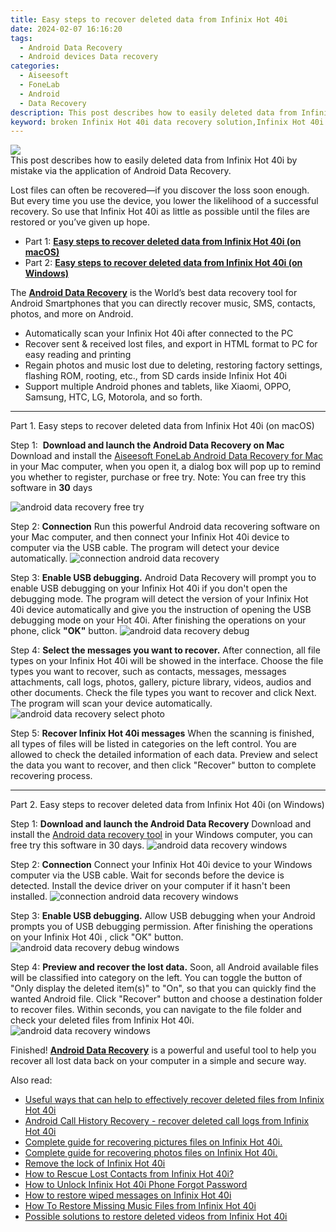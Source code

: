 ```yaml
---
title: Easy steps to recover deleted data from Infinix Hot 40i
date: 2024-02-07 16:16:20
tags: 
  - Android Data Recovery
  - Android devices Data recovery
categories: 
  - Aiseesoft
  - FoneLab
  - Android
  - Data Recovery
description: This post describes how to easily deleted data from Infinix Hot 40i by mistake via the application of Android Data Recovery.
keyword: broken Infinix Hot 40i data recovery solution,Infinix Hot 40i data recovery,Infinix Hot 40i data retrieval,Infinix Hot 40i files lost,restore deleted data on Infinix Hot 40i,Infinix Hot 40i files disappear,Infinix Hot 40i issues with data deleted,how can i find my deleted data Infinix Hot 40i,how to recover data on Infinix Hot 40i,my data deleted from Infinix Hot 40i how to undo data,Infinix Hot 40i deleted data,extract data from water damaged phone Infinix Hot 40i
---
```


<img src="https://img0mobiles.techidaily.com/images/best-assets/devices/infinix/infinix-hot-40i/1.jpg" class="atpl-imgstyle"  />

<div class="atpl-content atpl-for-fonelab-android recover-data">

<div class="atpl-post-description-part-1">
This post describes how to easily deleted data from Infinix Hot 40i by mistake via the application of Android Data Recovery.
</div>
<div class="atpl-post-device-model-description">

</div>




<div class="atpl-post-description-part-2">
<div class="tpl-content-sub-paragraph-normal">
  <p>
    Lost files can often be recovered—if you discover the loss soon enough. But every time you use the device, you lower the likelihood of a successful recovery. So use that Infinix Hot 40i as little as possible until the files are restored or you’ve given up hope.
  </p>
</div>
</div>


<ul>
  <li>Part 1: <strong><a href="#p1">Easy steps to recover deleted data from Infinix Hot 40i (on macOS)</a></strong></li>
  <li>Part 2: <strong><a href="#p2">Easy steps to recover deleted data from Infinix Hot 40i (on Windows)</a></strong></li>
</ul>


<div class="atpl-post-description-part-3">
<div class="tpl-content-sub-paragraph-normal">
  <p>
      The <a href="https://tools.techidaily.com/aiseesoft-android-data-recovery/" target="_blank" rel="noopener"><strong>Android Data Recovery</strong></a> is the World’s best data recovery tool for Android Smartphones that you can directly recover music, SMS, contacts, photos, and more on Android.
  </p>
  <ul class="tpl-content-sub-paragraph-ul-style">
    <li>Automatically scan your Infinix Hot 40i after connected to the PC</li>
    <li>Recover sent & received lost files, and export in HTML format to PC for easy reading and printing</li>
    <li>Regain photos and music lost due to deleting, restoring factory settings, flashing ROM, rooting, etc., from SD cards inside Infinix Hot 40i</li>
    <li>Support multiple Android phones and tablets, like Xiaomi, OPPO, Samsung, HTC, LG, Motorola, and so forth.</li>
  </ul>
</div>
</div>


<!-- Part 1 -->
<a id="p1" name="p1" ></a><hr>

<div>
  <span class="atpl-step-part-style">Part 1. Easy steps to recover deleted data from Infinix Hot 40i (on macOS)</span>
</div>  

<span class="atpl-stepstyle-a"><span>Step 1: </span></span> <strong>Download and launch the Android Data Recovery on Mac</strong>
Download and install the <a href="https://tools.techidaily.com/aiseesoft-android-data-recovery-for-mac/" target="_blank" rel="noopener">Aiseesoft FoneLab Android Data Recovery for Mac</a> in your Mac computer, when you open it, a dialog box will pop up to remind you whether to register, purchase or free try.
Note: You can free try this software in <strong>30</strong> days

<img src="https://tools.techidaily.com/images/apps/aiseesoft/android-data-recovery/mac-free-try.png" class="atpl-imgstyle" alt="android data recovery free try" />

<span class="atpl-stepstyle-a"><span>Step 2: </span></span> <strong>Connection</strong>
Run this powerful Android data recovering software on your Mac computer, and then connect your Infinix Hot 40i device to computer via the USB cable. The program will detect your device automatically.
<img src="https://tools.techidaily.com/images/apps/aiseesoft/android-data-recovery/mac-connection-interface.jpg" class="atpl-imgstyle" alt="connection android data recovery" />

<span class="atpl-stepstyle-a"><span>Step 3: </span></span> <strong>Enable USB debugging.</strong>
Android Data Recovery will prompt you to enable USB debugging on your Infinix Hot 40i  if you don't open the debugging mode. The program will detect the version of your Infinix Hot 40i device automatically and give you the instruction of opening the USB debugging mode on your Hot 40i. After finishing the operations on your phone, click <strong>"OK"</strong> button.
<img src="https://tools.techidaily.com/images/apps/aiseesoft/android-data-recovery/mac-android-usb-debug.jpg"  class="atpl-imgstyle" alt="android data recovery debug" />

<span class="atpl-stepstyle-a"><span>Step 4: </span></span> <strong>Select the messages you want to recover.</strong>
After connection, all file types on your Infinix Hot 40i will be showed in the interface. Choose the file types you want to recover, such as contacts, messages, messages attachments, call logs, photos, gallery, picture library, videos, audios and other documents. Check the file types you want to recover and click Next. The program will scan your device automatically.
<img src="https://tools.techidaily.com/images/apps/aiseesoft/android-data-recovery/mac-choose-type-photos.jpg" class="atpl-imgstyle" alt="android data recovery select photo" />

<span class="atpl-stepstyle-a"><span>Step 5: </span></span> <strong>Recover Infinix Hot 40i messages</strong>
When the scanning is finished, all types of files will be listed in categories on the left control. You are allowed to check the detailed information of each data. Preview and select the data you want to recover, and then click "Recover" button to complete recovering process.


<a id="p2" name="p2"></a><hr>

<!-- Part 2 -->
<div>
  <span class="atpl-step-part-style">Part 2. Easy steps to recover deleted data from Infinix Hot 40i (on Windows)</span>
</div>

<span class="atpl-stepstyle-a"><span>Step 1: </span></span> <strong>Download and launch the Android Data Recovery</strong>
Download and install the <a href="https://tools.techidaily.com/aiseesoft-android-data-recovery-for-win/" target="_blank" rel="noopener">Android data recovery tool</a> in your Windows computer, you can free try this software in 30 days.
<img src="https://tools.techidaily.com/images/apps/aiseesoft/android-data-recovery/win-start-interface.png"  class="atpl-imgstyle" alt="android data recovery windows" />

<span class="atpl-stepstyle-a"><span>Step 2: </span></span> <strong>Connection</strong>
Connect your Infinix Hot 40i device to your Windows computer via the USB cable. Wait for seconds before the device is detected. Install the device driver on your computer if it hasn't been installed.
<img src="https://tools.techidaily.com/images/apps/aiseesoft/android-data-recovery/win-connection-interface.png" class="atpl-imgstyle" alt="connection android data recovery windows" />

<span class="atpl-stepstyle-a"><span>Step 3: </span></span> <strong>Enable USB debugging.</strong>
Allow USB debugging when your Android prompts you of USB debugging permission. After finishing the operations on your Infinix Hot 40i , click "OK" button.
<img src="https://tools.techidaily.com/images/apps/aiseesoft/android-data-recovery/win-android-usb-debug.png" class="atpl-imgstyle" alt="android data recovery debug windows" />

<span class="atpl-stepstyle-a"><span>Step 4: </span></span> <strong>Preview and recover the lost data.</strong>
Soon, all Android available files will be classified into category on the left. You can toggle the button of "Only display the deleted item(s)" to "On", so that you can quickly find the wanted Android file. Click "Recover" button and choose a destination folder to recover files. Within seconds, you can navigate to the file folder and check your deleted files from Infinix Hot 40i.
<img src="https://tools.techidaily.com/images/apps/aiseesoft/android-data-recovery/win-recover-photos.png" class="atpl-imgstyle" alt="android data recovery windows" />

<div class="atpl-post-description-part-4">
<div class="tpl-content-sub-paragraph-normal">
    <p>
        Finished! <a href="https://tools.techidaily.com/aiseesoft-android-data-recovery/" target="_blank" rel="noopener"><strong>Android Data Recovery</strong></a> is a powerful and useful tool to help you recover all lost data back on your computer in a simple and secure way.
    </p>
</div>
</div>


<ins class="adsbygoogle"
     style="display:block"
     data-ad-client="ca-pub-7571918770474297"
     data-ad-slot="8358498916"
     data-ad-format="auto"
     data-full-width-responsive="true"></ins>

<span class="atpl-alsoreadstyle">Also read:</span>
<div><ul>
<li><a href="/useful-ways-that-can-help-to-effectively-recover-deleted-files-from-infinix-hot-40i-by-fonelab-android-recover-data/" target="_blank" rel="noopener"><u>Useful ways that can help to effectively recover deleted files from Infinix Hot 40i</u></a></li>
<li><a href="/android-call-history-recovery-recover-deleted-call-logs-from-infinix-hot-40i-by-fonelab-android-recover-call-logs/" target="_blank" rel="noopener"><u>Android Call History Recovery - recover deleted call logs from Infinix Hot 40i</u></a></li>
<li><a href="/complete-guide-for-recovering-pictures-files-on-infinix-hot-40i-by-fonelab-android-recover-pictures/" target="_blank" rel="noopener"><u>Complete guide for recovering pictures files on Infinix Hot 40i.</u></a></li>
<li><a href="/complete-guide-for-recovering-photos-files-on-infinix-hot-40i-by-fonelab-android-recover-photos/" target="_blank" rel="noopener"><u>Complete guide for recovering photos files on Infinix Hot 40i.</u></a></li>
<li><a href="/remove-the-lock-of-infinix-hot-40i-by-drfone-android-unlock-android-unlock/" target="_blank" rel="noopener"><u>Remove the lock of Infinix Hot 40i</u></a></li>
<li><a href="/how-to-rescue-lost-contacts-from-infinix-hot-40i-by-fonelab-android-recover-contacts/" target="_blank" rel="noopener"><u>How to Rescue Lost Contacts from Infinix Hot 40i?</u></a></li>
<li><a href="/how-to-unlock-infinix-hot-40i-phone-forgot-password-by-drfone-android-unlock-android-unlock/" target="_blank" rel="noopener"><u>How to Unlock Infinix Hot 40i Phone Forgot Password</u></a></li>
<li><a href="/how-to-restore-wiped-messages-on-infinix-hot-40i-by-fonelab-android-recover-messages/" target="_blank" rel="noopener"><u>How to restore wiped messages on Infinix Hot 40i</u></a></li>
<li><a href="/how-to-restore-missing-music-files-from-infinix-hot-40i-by-fonelab-android-recover-music/" target="_blank" rel="noopener"><u>How To  Restore Missing Music Files from Infinix Hot 40i</u></a></li>
<li><a href="/possible-solutions-to-restore-deleted-videos-from-infinix-hot-40i-by-fonelab-android-recover-video/" target="_blank" rel="noopener"><u>Possible solutions to restore deleted videos from Infinix Hot 40i</u></a></li>
</ul></div>

</div>
